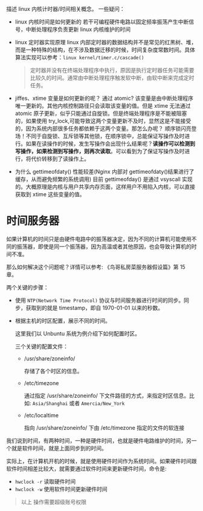 描述 linux 内核计时器/时间相关概念。
一些疑问：
- linux 内核时间是如何更新的
    若干可编程硬件电路以固定频率振荡产生中断信号，中断处理程序负责更新 linux 内核维护的时间
- linux 定时器实现原理
    linux 内部定时器的数据结构并不是常见的红黑树、堆，而是一种特殊的结构，在不涉及数据迁移的时候，时间复杂度常数时间。具体算法实现可以参考：`linux kernel/timer.c/cascade()`
    > 定时器并没有在终端处理程序中执行，原因是执行定时器任务可能需要比较久的时间。通常由中断处理程序触发软中断，由软中断来完成定时任务。
  
- jiffes、xtime 变量是如何更新的呢？ 通过 atomic?
    该变量是由中断处理程序唯一更新的。其他内核控制路径只会读取该变量的值。但是 xtime 无法通过 atomic 原子更新，似乎只能通过自旋锁。但是终端处理程序是不能被阻塞的，如果使用 try_lock,可能导致这两个变量更新不及时，显然这是不能接受的，因为系统内部很多任务都依赖于这两个变量。那怎么办呢？
    顺序锁闪亮登场！不同于自旋锁、互斥锁等其他锁，在顺序锁中，总能保证写操作及时进行。如果在读操作的时候，发生写操作会出现什么结果呢？**读操作可以检测到写操作，如果检测到写操作，则再次读取**。可以看到为了保证写操作及时进行，将代价转移到了读操作上。

- 为什么 gettimeofdaty() 性能较差(Nginx 内部对 gettimeofdaty()结果进行了缓存，从而避免频繁的系统调用)
    目前 gettimeofday() 是通过 vsyscall 实现的。大概原理是内核与用户共享内存页面，这样用户不用陷入内核，可以直接获取到 xtime 这些变量的值。

# 时间服务器

如果计算机的时间只是由硬件电路中的振荡器决定，因为不同的计算机可能使用不同的振荡器，即使是同一个振荡器，因为高温或者其他原因，也会导致计算机的时间不准。

那么如何解决这个问题呢？详情可以参考: 《鸟哥私房菜服务器假设篇》第 15 章。

两个关键的步骤：
- 使用 `NTP(Network Time Protocol)` 协议与时间服务器进行时间的同步。同步，获取到的就是 timestamp，即自 1970-01-01 以来的秒数。

- 根据主机的时区配置，展示不同的时间。

    这里我们以 Unbuntu 系统为例介绍下如何配置时区。

    三个关键的配置文件：
    - /usr/share/zoneinfo/

        存储了各个时区的信息。

    - /etc/timezone

        通过指定 /usr/share/zoneinfo/ 下文件路径的方式，来指定时区信息。比如: `Asia/Shanghai` 或者 `Amercia/New_York`

    - /etc/localtime

         指向 /usr/share/zoneinfo/ 下由 /etc/timezone 指定的文件的软连接


我们说到时间，有两种时间，一种是硬件时间，也就是硬件电路维护的时间，另一个就是软件时间，就是上面同步到的时间。

实际上，在计算机开机的时候，就是使用硬件时间作为系统时间。如果硬件时间跟软件时间相差比较大，就需要通过软件时间来更新硬件时间，命令是:
- `hwclock -r` 读取硬件时间
- `hwclock -w` 使用软件时间更新硬件时间

> 以上 操作需要超级账号权限

